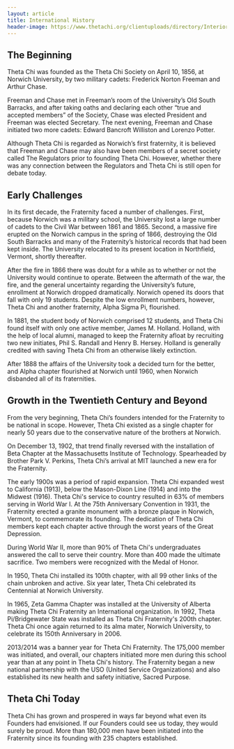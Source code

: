 ```yaml
---
layout: article
title: International History
header-image: https://www.thetachi.org/clientuploads/directory/Interior_Banners/interior-banner-history.jpg
---
```


## The Beginning

Theta Chi was founded as the Theta Chi Society on April 10, 1856, at Norwich University, by two military cadets: Frederick Norton Freeman and Arthur Chase.

Freeman and Chase met in Freeman’s room of the University’s Old South Barracks, and after taking oaths and declaring each other “true and accepted members” of the Society, Chase was elected President and Freeman was elected Secretary. The next evening, Freeman and Chase initiated two more cadets: Edward Bancroft Williston and Lorenzo Potter.

Although Theta Chi is regarded as Norwich’s first fraternity, it is believed that Freeman and Chase may also have been members of a secret society called The Regulators prior to founding Theta Chi. However, whether there was any connection between the Regulators and Theta Chi is still open for debate today.

## Early Challenges

In its first decade, the Fraternity faced a number of challenges. First, because Norwich was a military school, the University lost a large number of cadets to the Civil War between 1861 and 1865. Second, a massive fire erupted on the Norwich campus in the spring of 1866, destroying the Old South Barracks and many of the Fraternity’s historical records that had been kept inside. The University relocated to its present location in Northfield, Vermont, shortly thereafter.

After the fire in 1866 there was doubt for a while as to whether or not the University would continue to operate. Between the aftermath of the war, the fire, and the general uncertainty regarding the University’s future, enrollment at Norwich dropped dramatically. Norwich opened its doors that fall with only 19 students. Despite the low enrollment numbers, however, Theta Chi and another fraternity, Alpha Sigma Pi, flourished.

In 1881, the student body of Norwich comprised 12 students, and Theta Chi found itself with only one active member, James M. Holland. Holland, with the help of local alumni, managed to keep the Fraternity afloat by recruiting two new initiates, Phil S. Randall and Henry B. Hersey. Holland is generally credited with saving Theta Chi from an otherwise likely extinction.

After 1888 the affairs of the University took a decided turn for the better, and Alpha chapter flourished at Norwich until 1960, when Norwich disbanded all of its fraternities.

## Growth in the Twentieth Century and Beyond

From the very beginning, Theta Chi’s founders intended for the Fraternity to be national in scope. However, Theta Chi existed as a single chapter for nearly 50 years due to the conservative nature of the brothers at Norwich.

On December 13, 1902, that trend finally reversed with the installation of Beta Chapter at the Massachusetts Institute of Technology. Spearheaded by Brother Park V. Perkins, Theta Chi’s arrival at MIT launched a new era for the Fraternity.

The early 1900s was a period of rapid expansion. Theta Chi expanded west to California (1913), below the Mason-Dixon Line (1914) and into the Midwest (1916). Theta Chi's service to country resulted in 63% of members serving in World War I.  At the 75th Anniversary Convention in 1931, the Fraternity erected a granite monument with a bronze plaque in Norwich, Vermont, to commemorate its founding. The dedication of Theta Chi members kept each chapter active through the worst years of the Great Depression.

During World War II, more than 90% of Theta Chi's undergraduates answered the call to serve their country.  More than 400 made the ultimate sacrifice. Two members were recognized with the Medal of Honor.

In 1950, Theta Chi installed its 100th chapter, with all 99 other links of the chain unbroken and active. Six year later, Theta Chi celebrated its Centennial at Norwich University.
			
In 1965, Zeta Gamma Chapter was installed at the University of Alberta making Theta Chi Fraternity an International organization.  In 1992, Theta Pi/Bridgewater State was installed as Theta Chi Fraternity's 200th chapter. Theta Chi once again returned to its alma mater, Norwich University, to celebrate its 150th Anniversary in 2006.
			
2013/2014 was a banner year for Theta Chi Fraternity. The 175,000 member was initiated, and overall, our chapters initiated more men during this school year than at any point in Theta Chi's history. The Fraternity began a new national partnership with the USO (United Service Organizations) and also established its new health and safety initiative, Sacred Purpose.

## Theta Chi Today

Theta Chi has grown and prospered in ways far beyond what even its Founders had envisioned. If our Founders could see us today, they would surely be proud. More than 180,000 men have been initiated into the Fraternity since its founding with 235 chapters established.

